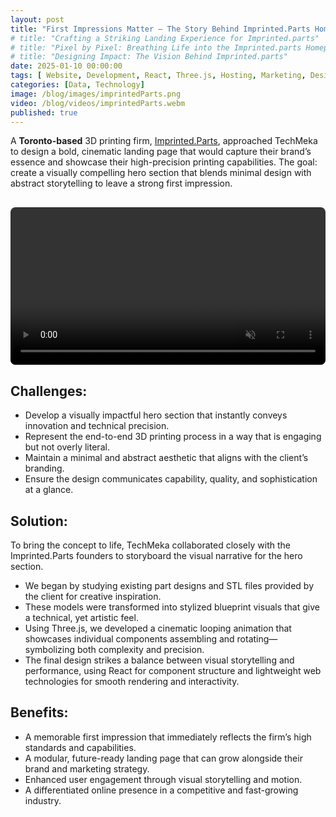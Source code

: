```yaml
---
layout: post
title: "First Impressions Matter — The Story Behind Imprinted.Parts Homepage"
# title: "Crafting a Striking Landing Experience for Imprinted.parts"
# title: "Pixel by Pixel: Breathing Life into the Imprinted.parts Homepage"
# title: "Designing Impact: The Vision Behind Imprinted.parts"
date: 2025-01-10 00:00:00
tags: [ Website, Development, React, Three.js, Hosting, Marketing, Design ]
categories: [Data, Technology]
image: /blog/images/imprintedParts.png
video: /blog/videos/imprintedParts.webm
published: true
---
```


A **Toronto-based** 3D printing firm, [Imprinted.Parts](https://imprinted.parts), approached TechMeka to design a bold, cinematic landing page that would capture their brand’s essence and showcase their high-precision printing capabilities.<!--more--> The goal: create a visually compelling hero section that blends minimal design with abstract storytelling to leave a strong first impression. 


<video autoplay loop muted playsinline preload="none" width="100%" height="auto" style="border-radius: 8px; margin-top: 1rem;">
  <source src="/blog/videos/imprintedParts.webm" type="video/webm">
  Your browser does not support the video tag.
</video>

<!-- ![imprintedParts][1] -->

## Challenges:
- Develop a visually impactful hero section that instantly conveys innovation and technical precision.
- Represent the end-to-end 3D printing process in a way that is engaging but not overly literal.
- Maintain a minimal and abstract aesthetic that aligns with the client’s branding.
- Ensure the design communicates capability, quality, and sophistication at a glance.

## Solution:
To bring the concept to life, TechMeka collaborated closely with the Imprinted.Parts founders to storyboard the visual narrative for the hero section.
- We began by studying existing part designs and STL files provided by the client for creative inspiration.
- These models were transformed into stylized blueprint visuals that give a technical, yet artistic feel.
- Using Three.js, we developed a cinematic looping animation that showcases individual components assembling and rotating—symbolizing both complexity and precision.
- The final design strikes a balance between visual storytelling and performance, using React for component structure and lightweight web technologies for smooth rendering and interactivity.



## Benefits:
- A memorable first impression that immediately reflects the firm’s high standards and capabilities.
- A modular, future-ready landing page that can grow alongside their brand and marketing strategy.
- Enhanced user engagement through visual storytelling and motion.
- A differentiated online presence in a competitive and fast-growing industry.


 [1]: /blog/images/imprintedParts.png